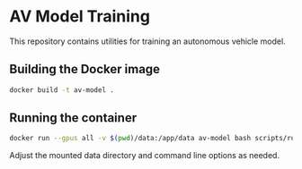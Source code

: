 # AV Model Training

This repository contains utilities for training an autonomous vehicle model.

## Building the Docker image

```bash
docker build -t av-model .
```

## Running the container

```bash
docker run --gpus all -v $(pwd)/data:/app/data av-model bash scripts/run_training.sh --dataset-path /app/data
```

Adjust the mounted data directory and command line options as needed.

